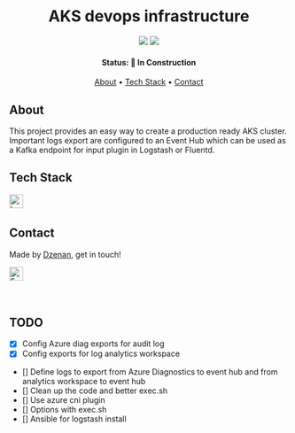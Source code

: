 <h1 align="center">
  AKS devops infrastructure
</h1>

<p align="center">
  <img src="https://img.shields.io/badge/PRs-welcome-brightgreen.svg?style=flat-square"/>
  <img src="https://img.shields.io/github/last-commit/DzeCin/devops-aks-infra?color=green"/>
</p>

<h4 align="center">
  Status: 🚧 In Construction
</h4>

<p align="center">
  <a href="#about">About</a> •
  <a href="#tech-stack">Tech Stack</a> •
  <a href="#contact">Contact</a> 
</p>

## About
This project provides an easy way to create a production ready AKS cluster. Important logs export are configured to an Event Hub which can be used as a Kafka endpoint for input plugin in Logstash or Fluentd.

## Tech Stack
<img src="https://img.shields.io/badge/Bash-05122A?style=flat&logo=gnu-bash" alt="bash Badge" height="25">&nbsp;

## Contact

Made by [Dzenan](https://github.com/DzeCin), get in touch!

<a href="mailto:dzenancindrak@outlook.fr" target="_blank"><img src="https://img.shields.io/badge/Email-D14836?style=flat&logo=gmail&logoColor=white" alt="Email Badge" height="25"></a>&nbsp;

<br clear="left"/>

## TODO

- [x] Config Azure diag exports for audit log
- [x] Config exports for log analytics workspace
- [] Define logs to export from Azure Diagnostics to event hub and from analytics workspace to event hub
- [] Clean up the code and better exec.sh
- [] Use azure cni plugin
- [] Options with exec.sh  
- [] Ansible for logstash install
